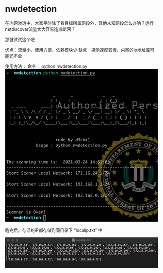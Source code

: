 # nwdetection

在内网渗透中，大家平时除了看目标所属网段外，其他未知网段怎么办呐？运行netdiscover流量太大容易造成断网？

那就试试这个吧

优点：流量小、使用方便、依赖模块少
缺点：探测速度较慢、内网的ip地址库可能还不全

使用方法：
命令： python nwdetection.py
![Image text](https://github.com/d3ckx1/nwdetection/blob/main/WechatIMG515.jpeg)

跑完后，存活的IP都存储到同目录下 “localip.txt” 中

![Image text](https://github.com/d3ckx1/nwdetection/blob/main/WechatIMG516.jpeg)
